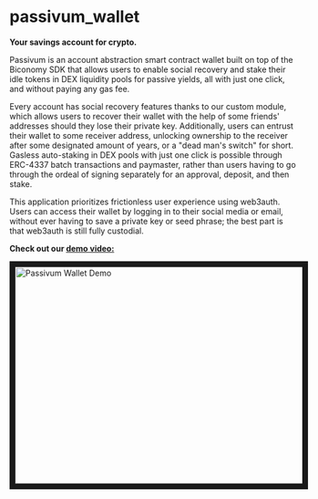 # passivum_wallet
**Your savings account for crypto.**

Passivum is an account abstraction smart contract wallet built on top of the Biconomy SDK that allows users to enable social recovery and stake their idle tokens in DEX liquidity pools for passive yields, all with just one click, and without paying any gas fee. 

Every account has social recovery features thanks to our custom module, which allows users to recover their wallet with the help of some friends' addresses should they lose their private key. Additionally, users can entrust their wallet to some receiver address, unlocking ownership to the receiver after some designated amount of years, or a "dead man's switch" for short. Gasless auto-staking in DEX pools with just one click is possible through ERC-4337 batch transactions and paymaster, rather than users having to go through the ordeal of signing separately for an approval, deposit, and then stake. 

This application prioritizes frictionless user experience using web3auth. Users can access their wallet by logging in to their social media or email, without ever having to save a private key or seed phrase; the best part is that web3auth is still fully custodial.

**Check out our [demo video:](https://www.youtube.com/watch?v=Thn_FEfuNSc)**

<a href="http://www.youtube.com/watch?feature=player_embedded&v=Thn_FEfuNSc
" target="_blank"><img src="http://img.youtube.com/vi/Thn_FEfuNSc/0.jpg" 
alt="Passivum Wallet Demo" width="540" height="380" border="10" /></a>

